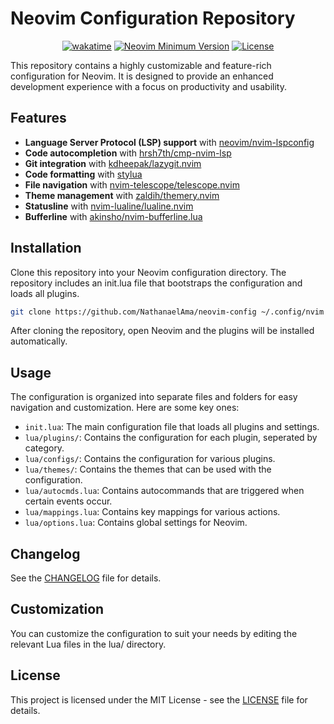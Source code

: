 # Neovim Configuration Repository

<div align="center">

[![wakatime](https://wakatime.com/badge/user/018cc971-633c-4eeb-9cce-333cea6ef929/project/018d9c31-be33-49de-9285-8a95643ac0ff.svg?style=for-the-badge)](https://wakatime.com/badge/user/018cc971-633c-4eeb-9cce-333cea6ef929/project/018d9c31-be33-49de-9285-8a95643ac0ff)
[![Neovim Minimum Version](https://img.shields.io/badge/Neovim-0.9.5-blueviolet.svg?style=for-the-badge&logo=Neovim&color=90E59A&logoColor=white)](https://github.com/neovim/neovim)
[![License](https://img.shields.io/github/license/NathanaelAma/neovim-config?style=for-the-badge&color=blue)](LICENSE)
</div>

This repository contains a highly customizable and feature-rich configuration for Neovim. It is designed to provide an enhanced development experience with a focus on productivity and usability.

## Features

- **Language Server Protocol (LSP) support** with [neovim/nvim-lspconfig](https://www.github.com/neovim/nvim-lspconfig)
- **Code autocompletion** with [hrsh7th/cmp-nvim-lsp](https://www.github.com/hrsh7th/cmp-nvim-lsp)
- **Git integration** with [kdheepak/lazygit.nvim](https://www.github.com/kdheepak/lazygit.nvim)
- **Code formatting** with [stylua](https://www.github.com/JohnnyMorganz/StyLua)
- **File navigation** with [nvim-telescope/telescope.nvim](https://www.github.com/nvim-telescope/telescope.nvim)
- **Theme management** with [zaldih/themery.nvim](https://www.github.com/zaldih/themery.nvim)
- **Statusline** with [nvim-lualine/lualine.nvim](https://www.github.com/nvim-lualine/lualine.nvim)
- **Bufferline** with [akinsho/nvim-bufferline.lua](https://www.github.com/akinsho/nvim-bufferline.lua)

## Installation

Clone this repository into your Neovim configuration directory. The repository includes an init.lua file that bootstraps the configuration and loads all plugins.

```sh
git clone https://github.com/NathanaelAma/neovim-config ~/.config/nvim
```

After cloning the repository, open Neovim and the plugins will be installed automatically.

## Usage

The configuration is organized into separate files and folders for easy navigation and customization. Here are some key ones:

- `init.lua`: The main configuration file that loads all plugins and settings.
- `lua/plugins/`: Contains the configuration for each plugin, seperated by category.
- `lua/configs/`: Contains the configuration for various plugins.
- `lua/themes/`: Contains the themes that can be used with the configuration.
- `lua/autocmds.lua`: Contains autocommands that are triggered when certain events occur.
- `lua/mappings.lua`: Contains key mappings for various actions.
- `lua/options.lua`: Contains global settings for Neovim.

## Changelog

See the [CHANGELOG](CHANGELOG.md) file for details.

## Customization

You can customize the configuration to suit your needs by editing the relevant Lua files in the lua/ directory.

## License

This project is licensed under the MIT License - see the [LICENSE](LICENSE) file for details.
